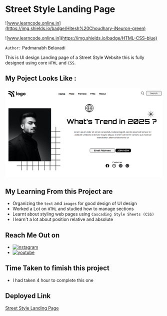 # Street Style Landing Page

![www.learncode.online.in](https://img.shields.io/badge/Hitesh%20Choudhary-iNeuron-green)

![www.learncode.online.in](https://img.shields.io/badge/HTML-CSS-blue)

`Author:` Padmanabh Belavadi

This is UI design Landing page of a Street Style Website this is fully designed using core `HTML` and `CSS`.

## My Poject Looks Like :

![](./screenshot-1.png)

## My Learning From this Project are

- Organizing the `text` and `images` for good design of UI design
- Worked a Lot on `HTML` and studied how to manage sections
- Learnt about styling web pages using `Cascading Style Sheets (CSS)`
- I learn't a lot about position relative and absolute



## Reach Me Out on

- [![instagram](https://img.shields.io/badge/Instagram-0A66C2?style=for-the-badge&logo=instagram&logoColor=white)](https://www.instagram.com/legend_padmanabh/)
- [![youtube](https://img.shields.io/badge/YouTube-ff0000?style=for-the-badge&logo=youtube&logoColor=white)](https://www.youtube.com/channel/UCIqD5Ga3y4kogf2YMpfmD8g)


## Time Taken to fimish this project

- I had taken 4 hour to complete this one


## Deployed Link
[Street Style Landing Page](https://paddu-streetlanding.netlify.app)


